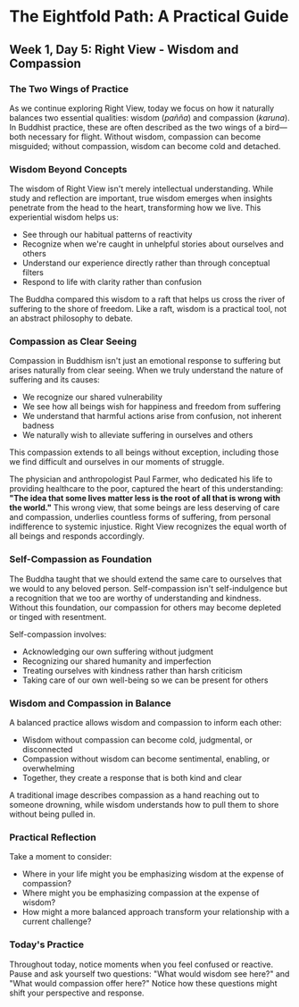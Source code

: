 # The Eightfold Path: A Practical Guide
## Week 1, Day 5: Right View - Wisdom and Compassion

### The Two Wings of Practice

As we continue exploring Right View, today we focus on how it naturally balances two essential qualities: wisdom (*pañña*) and compassion (*karuna*). In Buddhist practice, these are often described as the two wings of a bird—both necessary for flight. Without wisdom, compassion can become misguided; without compassion, wisdom can become cold and detached.

### Wisdom Beyond Concepts

The wisdom of Right View isn't merely intellectual understanding. While study and reflection are important, true wisdom emerges when insights penetrate from the head to the heart, transforming how we live. This experiential wisdom helps us:

- See through our habitual patterns of reactivity
- Recognize when we're caught in unhelpful stories about ourselves and others
- Understand our experience directly rather than through conceptual filters
- Respond to life with clarity rather than confusion

The Buddha compared this wisdom to a raft that helps us cross the river of suffering to the shore of freedom. Like a raft, wisdom is a practical tool, not an abstract philosophy to debate.

### Compassion as Clear Seeing

Compassion in Buddhism isn't just an emotional response to suffering but arises naturally from clear seeing. When we truly understand the nature of suffering and its causes:

- We recognize our shared vulnerability
- We see how all beings wish for happiness and freedom from suffering
- We understand that harmful actions arise from confusion, not inherent badness
- We naturally wish to alleviate suffering in ourselves and others

This compassion extends to all beings without exception, including those we find difficult and ourselves in our moments of struggle.

The physician and anthropologist Paul Farmer, who dedicated his life to providing healthcare to the poor, captured the heart of this understanding: **"The idea that some lives matter less is the root of all that is wrong with the world."** This wrong view, that some beings are less deserving of care and compassion, underlies countless forms of suffering, from personal indifference to systemic injustice. Right View recognizes the equal worth of all beings and responds accordingly.

### Self-Compassion as Foundation

The Buddha taught that we should extend the same care to ourselves that we would to any beloved person. Self-compassion isn't self-indulgence but a recognition that we too are worthy of understanding and kindness. Without this foundation, our compassion for others may become depleted or tinged with resentment.

Self-compassion involves:
- Acknowledging our own suffering without judgment
- Recognizing our shared humanity and imperfection
- Treating ourselves with kindness rather than harsh criticism
- Taking care of our own well-being so we can be present for others

### Wisdom and Compassion in Balance

A balanced practice allows wisdom and compassion to inform each other:

- Wisdom without compassion can become cold, judgmental, or disconnected
- Compassion without wisdom can become sentimental, enabling, or overwhelming
- Together, they create a response that is both kind and clear

A traditional image describes compassion as a hand reaching out to someone drowning, while wisdom understands how to pull them to shore without being pulled in.

### Practical Reflection

Take a moment to consider:
- Where in your life might you be emphasizing wisdom at the expense of compassion?
- Where might you be emphasizing compassion at the expense of wisdom?
- How might a more balanced approach transform your relationship with a current challenge?

### Today's Practice

Throughout today, notice moments when you feel confused or reactive. Pause and ask yourself two questions: "What would wisdom see here?" and "What would compassion offer here?" Notice how these questions might shift your perspective and response.